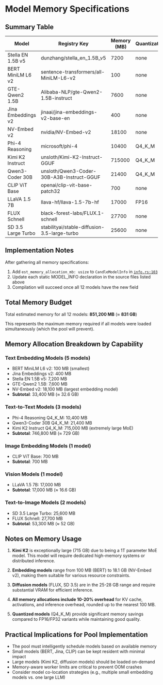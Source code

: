 # Model Memory Specifications

## Summary Table

| Model | Registry Key | Memory (MB) | Quantization | Source |
|-------|--------------|-------------|--------------|--------|
| Stella EN 1.5B v5 | dunzhang/stella_en_1.5B_v5 | 7200 | none | [stella.rs](../../packages/candle/src/capability/text_embedding/stella.rs) |
| BERT MiniLM L6 v2 | sentence-transformers/all-MiniLM-L6-v2 | 100 | none | [bert.rs](../../packages/candle/src/capability/text_embedding/bert.rs) |
| GTE-Qwen2 1.5B | Alibaba-NLP/gte-Qwen2-1.5B-instruct | 7600 | none | [gte_qwen.rs](../../packages/candle/src/capability/text_embedding/gte_qwen.rs) |
| Jina Embeddings v2 | jinaai/jina-embeddings-v2-base-en | 400 | none | [jina_bert.rs](../../packages/candle/src/capability/text_embedding/jina_bert.rs) |
| NV-Embed v2 | nvidia/NV-Embed-v2 | 18100 | none | [nvembed.rs](../../packages/candle/src/capability/text_embedding/nvembed.rs) |
| Phi-4 Reasoning | microsoft/phi-4 | 10400 | Q4_K_M | [phi4_reasoning.rs](../../packages/candle/src/capability/text_to_text/phi4_reasoning.rs) |
| Kimi K2 Instruct | unsloth/Kimi-K2-Instruct-GGUF | 715000 | Q4_K_M | [kimi_k2.rs](../../packages/candle/src/capability/text_to_text/kimi_k2.rs) |
| Qwen3-Coder 30B | unsloth/Qwen3-Coder-30B-A3B-Instruct-GGUF | 21400 | Q4_K_M | [qwen3_coder.rs](../../packages/candle/src/capability/text_to_text/qwen3_coder.rs) |
| CLIP ViT Base | openai/clip-vit-base-patch32 | 700 | none | [clip_vision.rs](../../packages/candle/src/capability/image_embedding/clip_vision.rs) |
| LLaVA 1.5 7B | llava-hf/llava-1.5-7b-hf | 17000 | FP16 | [llava.rs](../../packages/candle/src/capability/vision/llava.rs) |
| FLUX Schnell | black-forest-labs/FLUX.1-schnell | 27700 | none | [flux_schnell.rs](../../packages/candle/src/capability/text_to_image/flux_schnell.rs) |
| SD 3.5 Large Turbo | stabilityai/stable-diffusion-3.5-large-turbo | 25600 | none | [stable_diffusion_35_turbo/](../../packages/candle/src/capability/text_to_image/stable_diffusion_35_turbo/) |

## Implementation Notes

After gathering all memory specifications:

1. Add `est_memory_allocation_mb: usize` to `CandleModelInfo` in [`info.rs:103`](../../packages/candle/src/domain/model/info.rs)
2. Update each static MODEL_INFO declaration in the source files listed above
3. Compilation will succeed once all 12 models have the new field

## Total Memory Budget

Total estimated memory for all 12 models: **851,200 MB** (≈ **831 GB**)

This represents the maximum memory required if all models were loaded simultaneously (which the pool will prevent).

## Memory Allocation Breakdown by Capability

### Text Embedding Models (5 models)
- BERT MiniLM L6 v2: 100 MB (smallest)
- Jina Embeddings v2: 400 MB
- Stella EN 1.5B v5: 7,200 MB
- GTE-Qwen2 1.5B: 7,600 MB
- NV-Embed v2: 18,100 MB (largest embedding model)
- **Subtotal**: 33,400 MB (≈ 32.6 GB)

### Text-to-Text Models (3 models)
- Phi-4 Reasoning Q4_K_M: 10,400 MB
- Qwen3-Coder 30B Q4_K_M: 21,400 MB
- Kimi K2 Instruct Q4_K_M: 715,000 MB (extremely large MoE)
- **Subtotal**: 746,800 MB (≈ 729 GB)

### Image Embedding Models (1 model)
- CLIP ViT Base: 700 MB
- **Subtotal**: 700 MB

### Vision Models (1 model)
- LLaVA 1.5 7B: 17,000 MB
- **Subtotal**: 17,000 MB (≈ 16.6 GB)

### Text-to-Image Models (2 models)
- SD 3.5 Large Turbo: 25,600 MB
- FLUX Schnell: 27,700 MB
- **Subtotal**: 53,300 MB (≈ 52 GB)

## Notes on Memory Usage

1. **Kimi K2** is exceptionally large (715 GB) due to being a 1T parameter MoE model. This model will require dedicated high-memory systems or distributed inference.

2. **Embedding models** range from 100 MB (BERT) to 18.1 GB (NV-Embed v2), making them suitable for various resource constraints.

3. **Diffusion models** (FLUX, SD 3.5) are in the 25-28 GB range and require substantial VRAM for efficient inference.

4. **All memory allocations include 10-20% overhead** for KV cache, activations, and inference overhead, rounded up to the nearest 100 MB.

5. **Quantized models** (Q4_K_M) provide significant memory savings compared to FP16/FP32 variants while maintaining good quality.

## Practical Implications for Pool Implementation

- The pool must intelligently schedule models based on available memory
- Small models (BERT, Jina, CLIP) can be kept resident with minimal impact
- Large models (Kimi K2, diffusion models) should be loaded on-demand
- Memory-aware worker limits are critical to prevent OOM crashes
- Consider model co-location strategies (e.g., multiple small embedding models vs. one large LLM)
